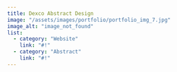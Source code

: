 ```yaml
---
title: Dexco Abstract Design
image: "/assets/images/portfolio/portfolio_img_7.jpg"
image_alt: "image_not_found"
list:
  - category: "Website"
    link: "#!"
  - category: "Abstract"
    link: "#!"
---
```


